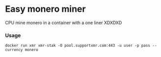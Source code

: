 # Easy monero miner

CPU mine monero in a container with a one liner XDXDXD

### Usage
```
docker run xmr xmr-stak -O pool.supportxmr.com:443 -u user -p pass --currency monero
```
